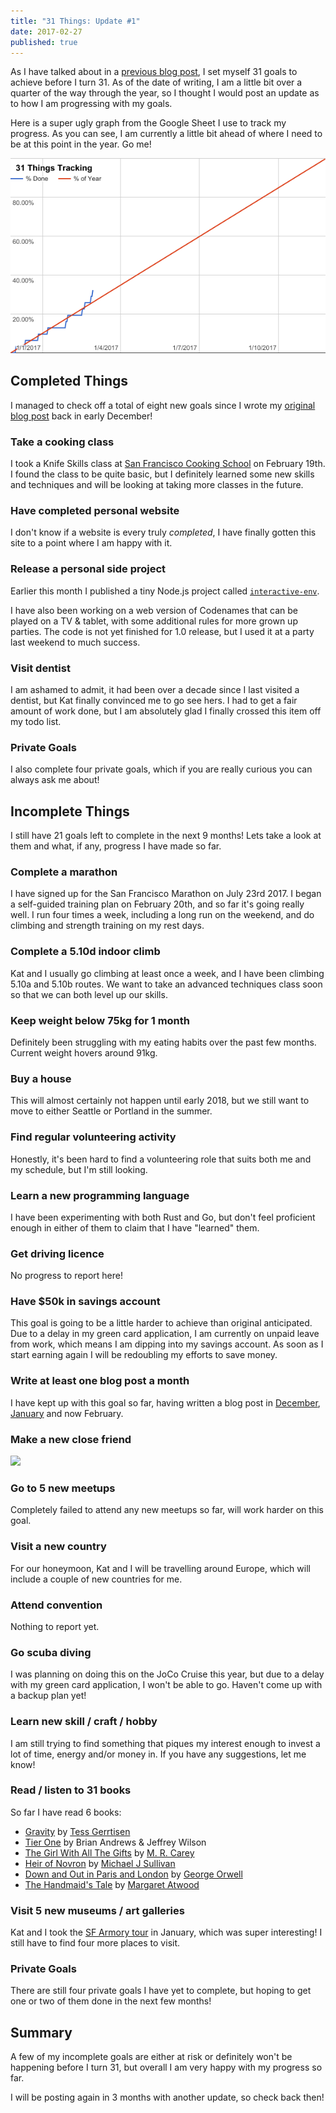 ```yaml
---
title: "31 Things: Update #1"
date: 2017-02-27
published: true
---
```


As I have talked about in a [previous blog post](/blog/2016/12/13/31-things/), I set
myself 31 goals to achieve before I turn 31. As of the date of writing, I am a little bit over a quarter of the
way through the year, so I thought I would post an update as to how I am progressing with my goals.

Here is a super ugly graph from the Google Sheet I use to track my progress. As you can see,
I am currently a little bit ahead of where I need to be at this point in the year. Go me!

![](/assets/images/blog/2017-02-graph.png)

## Completed Things

I managed to check off a total of eight new goals since I wrote my [original blog post](/blog/2016/12/13/31-things/) back in early December!

### Take a cooking class

I took a Knife Skills class at [San Francisco Cooking School](https://www.sfcooking.com/) on February 19th.
I found the class to be quite basic, but I definitely learned some new skills and techniques and will be looking
at taking more classes in the future.

### Have completed personal website

I don't know if a website is every truly *completed*, I have finally gotten this site to a point where I
am happy with it.

### Release a personal side project

Earlier this month I published a tiny Node.js project called [`interactive-env`](https://github.com/matthewtole/interactive-env).

I have also been working on a web version of Codenames that can be played on a TV &amp; tablet, with some
 additional rules for more grown up parties. The code is not yet finished for 1.0 release,
 but I used it at a party last weekend to much success.

### Visit dentist

I am ashamed to admit, it had been over a decade since I last visited a dentist, but Kat
finally convinced me to go see hers. I had to get a fair amount of work done, but
I am absolutely glad I finally crossed this item off my todo list.

### Private Goals

I also complete four private goals, which if you are really curious you can always ask me about!

## Incomplete Things

I still have 21 goals left to complete in the next 9 months! Lets take a look at them
and what, if any, progress I have made so far.

### Complete a marathon

I have signed up for the San Francisco Marathon on July 23rd 2017. I began a self-guided
training plan on February 20th, and so far it's going really well. I run four times a week,
including a long run on the weekend, and do climbing and strength training on my rest days.

### Complete a 5.10d indoor climb

Kat and I usually go climbing at least once a week, and I have been climbing 5.10a
and 5.10b routes. We want to take an advanced techniques class soon so that we can
both level up our skills.

### Keep weight below 75kg for 1 month

Definitely been struggling with my eating habits over the past few months.
Current weight hovers around 91kg.

### Buy a house

This will almost certainly not happen until early 2018, but we still want to move to
either Seattle or Portland in the summer.

### Find regular volunteering activity

Honestly, it's been hard to find a volunteering role that suits both me and my schedule,
but I'm still looking.

### Learn a new programming language

I have been experimenting with both Rust and Go, but don't feel proficient enough
in either of them to claim that I have "learned" them.

### Get driving licence

No progress to report here!

### Have $50k in savings account

This goal is going to be a little harder to achieve than original anticipated. Due to
a delay in my green card application, I am currently on unpaid leave from work, which
means I am dipping into my savings account. As soon as I start earning again I will
be redoubling my efforts to save money.

### Write at least one blog post a month

I have kept up with this goal so far, having written a blog post in
[December](/blog/2016/12/13/31-things/), [January](/blog/2017/01/02/2016-in-movies/)
and now February.

### Make a new close friend

![](https://media.giphy.com/media/s8qP6TKkTWaju/giphy.gif)

### Go to 5 new meetups

Completely failed to attend any new meetups so far, will work harder on this goal.

### Visit a new country

For our honeymoon, Kat and I will be travelling around Europe, which will include a
couple of new countries for me.

### Attend convention

Nothing to report yet.

### Go scuba diving

I was planning on doing this on the JoCo Cruise this year, but due to a delay with my
green card application, I won't be able to go. Haven't come up with a backup plan yet!

### Learn new skill / craft / hobby

I am still trying to find something that piques my interest enough to invest a lot of
time, energy and/or money in. If you have any suggestions, let me know!

### Read / listen to 31 books

So far I have read 6 books:

* [Gravity](https://www.goodreads.com/book/show/32260.Gravity) by [Tess Gerrtisen](https://en.wikipedia.org/wiki/Tess_Gerritsen)
* [Tier One](https://www.goodreads.com/book/show/32260.Gravity) by Brian Andrews & Jeffrey Wilson
* [The Girl With All The Gifts](https://www.goodreads.com/book/show/17235026-the-girl-with-all-the-gifts) by [M. R. Carey](https://en.wikipedia.org/wiki/Mike_Carey_(writer))
* [Heir of Novron](https://www.goodreads.com/book/show/11100431-heir-of-novron) by [Michael J Sullivan](https://en.wikipedia.org/wiki/Michael_J._Sullivan_(author))
* [Down and Out in Paris and London](https://www.goodreads.com/book/show/393199.Down_and_Out_in_Paris_and_London) by [George Orwell](https://en.wikipedia.org/wiki/George_Orwell)
* [The Handmaid's Tale](https://www.goodreads.com/book/show/38447.The_Handmaid_s_Tale) by [Margaret Atwood](https://en.wikipedia.org/wiki/Margaret_Atwood)

### Visit 5 new museums / art galleries

Kat and I took the [SF Armory tour](http://www.armorystudios.com/tours/) in January,
which was super interesting! I still have to find four more places to visit.

### Private Goals

There are still four private goals I have yet to complete, but hoping to get one or two
of them done in the next few months!

## Summary

A few of my incomplete goals are either at risk or definitely won't be happening before
I turn 31, but overall I am very happy with my progress so far.

I will be posting again in 3 months with another update, so check back then!
